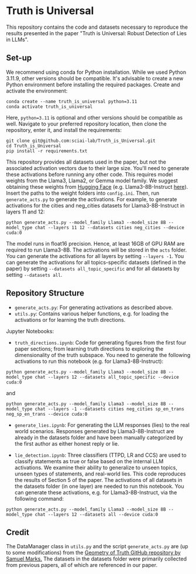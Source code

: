 # Truth is Universal

This repository contains the code and datasets necessary to reproduce the results presented in the paper "Truth is Universal: Robust Detection of Lies in LLMs".

## Set-up
We recommend using conda for Python installation. While we used Python 3.11.9, other versions should be compatible.
It's advisable to create a new Python environment before installing the required packages.
Create and activate the environment:
```
conda create --name truth_is_universal python=3.11
conda activate truth_is_universal
```
Here, `python=3.11` is optional and other versions should be compatible as well. 
Navigate to your preferred repository location, then clone the repository, enter it, and install the requirements:
```
git clone git@github.com:sciai-lab/Truth_is_Universal.git
cd Truth_is_Universal
pip install -r requirements.txt
```
This repository provides all datasets used in the paper, but not the associated activation vectors due to their large size. You'll need to generate these activations before running any other code. This requires model weights from the Llama3, Llama2, or Gemma model family. We suggest obtaining these weights from <a href="https://huggingface.co/">Hugging Face</a> (e.g. Llama3-8B-Instruct <a href="https://huggingface.co/meta-llama/Meta-Llama-3-8B-Instruct">here</a>). Insert the paths to the weight folders into `config.ini`.
Then, run `generate_acts.py` to generate the activations. For example, to generate activations for the cities and neg_cities datasets for Llama3-8B-Instruct in layers 11 and 12:
```
python generate_acts.py --model_family Llama3 --model_size 8B --model_type chat --layers 11 12 --datasets cities neg_cities --device cuda:0
```
The model runs in float16 precision. Hence, at least 16GB of GPU RAM are required to run Llama3-8B.
The activations will be stored in the `acts` folder. You can generate the activations for all layers by setting `--layers -1`. You can generate the activations for all topics-specific datasets (defined in the paper) by setting `--datasets all_topic_specific` and for all datasets by setting `--datasets all`.

## Repository Structure
* `generate_acts.py`: For generating activations as described above.
* `utils.py`: Contains various helper functions, e.g. for loading the activations or for learning the truth directions.

Jupyter Notebooks:

* `truth_directions.ipynb`: Code for generating figures from the first four paper sections; from learning truth directions to exploring the dimensionality of the truth subspace. 
You need to generate the following activations to run this notebook (e.g. for Llama3-8B-Instruct):
```
python generate_acts.py --model_family Llama3 --model_size 8B --model_type chat --layers 12 --datasets all_topic_specific --device cuda:0
```
and
```
python generate_acts.py --model_family Llama3 --model_size 8B --model_type chat --layers -1 --datasets cities neg_cities sp_en_trans neg_sp_en_trans --device cuda:0
```

* `generate_lies.ipynb`: For generating the LLM responses (lies) to the real world scenarios. Responses generated by Llama3-8B-Instruct are already in the datasets folder and have been manually categorized by the first author as either honest reply or lie.

* `lie_detection.ipynb`: Three classifiers (TTPD, LR and CCS) are used to classify statements as true or false based on the internal LLM activations. We examine their ability to generalize to unseen topics, unseen types of statements, and real-world lies. This code reproduces the results of Section 5 of the paper. The activations of all datasets in the datasets folder (in one layer) are needed to run this notebook. You can generate these activations, e.g. for Llama3-8B-Instruct, via the following command: 
```
python generate_acts.py --model_family Llama3 --model_size 8B --model_type chat --layers 12 --datasets all --device cuda:0
```

## Credit
The DataManager class in `utils.py` and the script `generate_acts.py` are (up to some modifications) from the <a href="https://github.com/saprmarks/geometry-of-truth">Geometry of Truth GitHub repository by Samuel Marks.</a>
The datasets in the datasets folder were primarily collected from previous papers, all of which are referenced in our paper.

